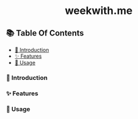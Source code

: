<h1 align="center"> weekwith.me </h1>

<div class="table-of-contents"></div>

## :books: Table Of Contents

- [:tada: Introduction](#tada-introduction)
- [:sparkles: Features](#sparkles-features)
- [:rocket: Usage](#rocket-usage)

### :tada: Introduction

### :sparkles: Features

### :rocket: Usage
